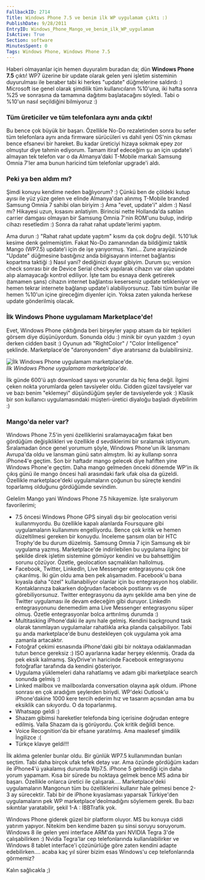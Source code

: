 ```yaml
---
FallbackID: 2714
Title: Windows Phone 7.5 ve benim ilk WP uygulamam çıktı :)
PublishDate: 9/28/2011
EntryID: Windows_Phone_Mango_ve_benim_ilk_WP_uygulamam
IsActive: True
Section: software
MinutesSpent: 0
Tags: Windows Phone, Windows Phone 7.5
---
```

Haberi olmayanlar için hemen duyuralım buradan da; dün **Windows Phone
7.5** çıktı! WP7 üzerine bir update olarak gelen yeni işletim sisteminin
duyurulması ile beraber tabi ki herkes "update" düğmelerine saldırdı :)
Microsoft ise genel olarak şimdilik tüm kullanıcıların %10'una, iki
hafta sonra %25 ve sonrasına da tamamına dağıtımı başlatacağını söyledi.
Tabi o %10'un nasıl seçildiğini bilmiyoruz :)

### Tüm üreticiler ve tüm telefonlara aynı anda çıktı!

Bu bence çok büyük bir başarı. Özellikle No-Do rezaletinden sonra bu
sefer tüm telefonlara aynı anda firmware sürücüleri vs dahil yeni OS'nin
çıkması bence efsanevi bir hareket. Bu kadar üreticiyi hizaya sokmak
epey zor olmuştur diye tahmin ediyorum. Tamam itiraf edeceğim şu an için
update'i almayan tek telefon var o da Almanya'daki T-Mobile markalı
Samsung Omnia 7'ler ama bunun haricind tüm telefonlar upgrade'i aldı.

### Peki ya ben aldım mı?

Şimdi konuyu kendime neden bağlıyorum? :) Çünkü ben de çöldeki kutup
ayısı ile yüz yüze gelen ve elinde Almanya'dan alınmış T-Mobile branded
Samsung Omnia 7 sahibi olan biriyim :) Ama "evet, update'i" aldım :)
Nasıl mı? Hikayesi uzun, kısasını anlatiyim. Birincisi nette Hollanda'da
satılan carrier damgası olmayan bir Samsung Omnia 7'nin ROM'unu bulup,
indirip cihazı resetledim :) Sonra da rahat rahat update'lerimi yaptım.

Ama durun :) "Rahat rahat update yaptım" kısmı da çok doğru değil.
%10'luk kesime denk gelmemiştim. Fakat No-Do zamanından da bildiğimiz
taktik Mango (WP7.5) update'i için de işe yarıyormuş. Yani... Zune
arayüzünde "Update" düğmesine bastığınız anda bilgisayarın internet
bağlantısı kopartma taktiği :) Nasıl yani? dediğinizi duyar gibiyim.
Durum şu; version check sonrası bir de Device Serial check yapılarak
cihazın var olan updatei alıp alamayacağı kontrol ediliyor. İşte tam bu
esnaya denk getirerek (tamamen şans) cihazın internet bağlantısı
keserseniz update tetikleniyor ve hemen tekrar internete bağlanıp
update'i alabiliyorsunuz. Tabi tüm bunlar ille hemen %10'un içine
gireceğim diyenler için. Yoksa zaten yakında herkese update gönderilmiş
olacak.

### İlk Windows Phone uygulamam Marketplace'de!

Evet, Windows Phone çıktığında beri birşeyler yapıp atsam da bir
tepkileri görsem diye düşünüyordum. Sonunda oldu :) minik bir oyun
yazdım :) oyun derken cidden basit :) Oyunun adı "RightColor" / "Color
Intelligence" şeklinde. Marketplace'de "daronyondem" diye aratırsanız da
bulabilirsiniz.

![İlk Windows Phone uygulamam
marketplace'de.](http://cdn.daron.yondem.com/assets/2714/wp75.jpg)\
*İlk Windows Phone uygulamam marketplace'de.*

İlk günde 600'ü aştı download sayısı ve yorumlar da hiç fena değil.
İlgimi çeken nokta yorumlarda gelen tavsiyeler oldu. Cidden güzel
tavsiyeler var ve bazı benim "eklemeyi" düşündüğüm şeyler de
tavsiyelerde yok :) Klasik bir son kullanıcı uygulamasındaki
müşteri-üretici diyaloğu başladı diyebilirim :)

### Mango'da neler var?

Windows Phone 7.5'in yeni özelliklerini sıralamayacağım fakat ben
gördüğüm değişiklikleri ve özellikle d sevdiklerimi bir sıralamak
istiyorum. Sıralamadan önce genel yorumum şöyle, Windows Phone'un ilk
lansmanı Avrupa'da oldu ve lansman günü satın almıştım. İki ay kullanıp
sonra iPhone4'e geçtim. Son bir haftadır mango gelecek diye hafiften
yine Windows Phone'e geçtim. Daha mango gelmeden önceki dönemde WP'in
ilk çıkış günü ile mango öncesi hali arasındaki fark ufak olsa da
güzeldi. Özellikle marketplace'deki uygulamaların çoğunun bu süreçte
kendini toparlamış olduğunu gördüğümde sevindim.

Gelelim Mango yani Windows Phone 7.5 hikayemize. İşte sıralıyorum
favorilerimi;

-   7.5 öncesi Windows Phone GPS sinyali dışı bir geolocation verisi
    kullanmıyordu. Bu özellikle kapalı alanlarda Foursquare gibi
    uygulamaların kullanımını engelliyordu. Bence çok kritik ve hemen
    düzeltilmesi gereken bir konuydu. İnceleme şansım olan bir HTC
    Trophy'de bu durum düzelmiş. Samsung Omnia 7 için Samsung ek bir
    uygulama yazmış. Marketplace'de indirilebilen bu uygulama ilginç bir
    şekilde direk işletim sistemine gömüyor kendini ve bu bahsettiğim
    sorunu çözüyor. Özetle, geolocation saçmalıkları hallolmuş.
-   Facebook, Twitter, LinkedIn, Live Messenger entegrasyonu çok öne
    çıkarılmış. İki gün oldu ama ben pek alışamadım. Facebook'u bana
    kıyasla daha "özel" kullanabiliyor olanlar için bu entegrasyon hoş
    olabilir. Kontaklarınıza bakarken doğrudan facebook postlarını vs de
    görebiliyorsunuz. Twitter entegrasyonu da aynı şekilde ama ben yine
    de Twitter uygulaması ile devam edeceğim gibi duruyor. LinkedIn
    entegrasyonunu denemedim ama Live Messenger entegrasyonu süper
    olmuş. Özetle entegrasyonlar bolca arttırılmış durumda :)
-   Multitasking iPhone'daki ile aynı hale gelmiş. Kendini background
    task olarak tanımlayan uygulamalar rahatlıkla arka planda
    çalışabiliyor. Tabi şu anda marketplace'de bunu destekleyen çok
    uygulama yok ama zamanla artacaktır.
-   Fotoğraf çekimi esnasında iPhone'daki gibi bir noktaya odaklanmadan
    tutun bence gereksiz :) ISO ayarlarına kadar herşey eklenmiş. Orada
    da pek eksik kalmamış. SkyDrive'ın haricinde Facebook entegrasyonu
    fotoğraflar tarafında da kendini gösteriyor.
-   Uygulama yüklemeleri daha rahatlamış ve adam gibi marketplace search
    sonunda gelmiş :)
-   Linked mailbox ve mailboxlarda conversation olayına aşık oldum.
    iPhone sonrası en çok aradığım şeylerden biriydi. WP'deki Outlook'u
    iPhone'dakine 1000 kere tercih ederim hız ve tasarım açısından ama
    bu eksiklik can sıkıyordu. O da toparlanmış.
-   Whatsapp geldi :)
-   Shazam gibimsi hareketler telefonda bing içerisine doğrudan entegre
    edilmiş. Valla Shazam da iş görüyordu. Çok kritik değildi bence.
-   Voice Recognition'da bir efsane yaratılmış. Ama maalesef şimdilik
    İngilizce :(
-   Türkçe klavye geldi!!!

İlk aklıma gelenler bunlar oldu. Bir günlük WP7.5 kullanımından bunları
seçtim. Tabi daha birçok ufak tefek detay var. Ama özünde gördüğüm
kadarı ile iPhone4'ü yakalamış durumda Wp7.5. iPhone 5 gelmediği için
daha yorum yapamam. Kısa bir sürede bu noktaya gelmek bence MS adına bir
başarı. Özellikle onlarca üretici ile çalışarak.... Marketplace'deki
uygulamaların Mangonun tüm bu özelliklerini kullanır hale gelmesi bence
2-3 ay sürecektir. Tabi bir de iPhone kıyaslaması yaparsak Türkiye'den
uygulamaların pek WP marketplace'deolmadığını söylemem gerek. Bu bazı
sıkıntılar yaratabilir, şekil 1-A : İBBTrafik yok.

Windows Phone giderek güzel bir platform oluyor. MS bu konuya ciddi
yatırım yapıyor. Nitekim ben kendime bazen şu sinsi soruyu soruyorum.
Windows 8 ile gelen yeni interface ARM'da yani NVIDIA Tegra 3'de
çalışabilirken :) Nvidia Tegra'lar cep telefonlarında kullanılabilirker
ve Windows 8 tablet interface'i çözünürlüğe göre zaten kendini adapte
edebilirken.... acaba kaç yıl sürer bizim esas Windows'u cep
telefonlarında görmemiz?

Kalın sağlıcakla ;)


